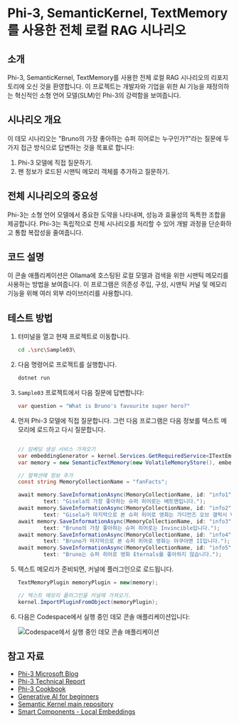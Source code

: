 # Phi-3, SemanticKernel, TextMemory를 사용한 전체 로컬 RAG 시나리오

## 소개

Phi-3, SemanticKernel, TextMemory를 사용한 전체 로컬 RAG 시나리오의 리포지토리에 오신 것을 환영합니다. 이 프로젝트는 개발자와 기업을 위한 AI 기능을 재정의하는 혁신적인 소형 언어 모델(SLM)인 Phi-3의 강력함을 보여줍니다.

## 시나리오 개요

이 데모 시나리오는 "Bruno의 가장 좋아하는 슈퍼 히어로는 누구인가?"라는 질문에 두 가지 접근 방식으로 답변하는 것을 목표로 합니다:

1. Phi-3 모델에 직접 질문하기.
2. 팬 정보가 로드된 시맨틱 메모리 객체를 추가하고 질문하기.

## 전체 시나리오의 중요성

Phi-3는 소형 언어 모델에서 중요한 도약을 나타내며, 성능과 효율성의 독특한 조합을 제공합니다. Phi-3는 독립적으로 전체 시나리오를 처리할 수 있어 개발 과정을 단순화하고 통합 복잡성을 줄여줍니다.

## 코드 설명

이 콘솔 애플리케이션은 Ollama에 호스팅된 로컬 모델과 검색을 위한 시맨틱 메모리를 사용하는 방법을 보여줍니다. 이 프로그램은 의존성 주입, 구성, 시맨틱 커널 및 메모리 기능을 위해 여러 외부 라이브러리를 사용합니다.

## 테스트 방법

1. 터미널을 열고 현재 프로젝트로 이동합니다.

    ```bash
    cd .\src\Sample03\
    ```

1. 다음 명령어로 프로젝트를 실행합니다.

    ```bash
    dotnet run
    ```

1. `Sample03` 프로젝트에서 다음 질문에 답변합니다:

    ```csharp
    var question = "What is Bruno's favourite super hero?"
    ```

1. 먼저 Phi-3 모델에 직접 질문합니다. 그런 다음 프로그램은 다음 정보를 텍스트 메모리에 로드하고 다시 질문합니다.

    ```csharp

    // 임베딩 생성 서비스 가져오기
    var embeddingGenerator = kernel.Services.GetRequiredService<ITextEmbeddingGenerationService>();
    var memory = new SemanticTextMemory(new VolatileMemoryStore(), embeddingGenerator);    

    // 컬렉션에 정보 추가
    const string MemoryCollectionName = "fanFacts";
    
    await memory.SaveInformationAsync(MemoryCollectionName, id: "info1", 
            text: "Gisela의 가장 좋아하는 슈퍼 히어로는 배트맨입니다.");
    await memory.SaveInformationAsync(MemoryCollectionName, id: "info2", 
            text: "Gisela가 마지막으로 본 슈퍼 히어로 영화는 가디언즈 오브 갤럭시 Vol 3입니다.");
    await memory.SaveInformationAsync(MemoryCollectionName, id: "info3", 
            text: "Bruno의 가장 좋아하는 슈퍼 히어로는 Invincible입니다.");
    await memory.SaveInformationAsync(MemoryCollectionName, id: "info4", 
            text: "Bruno가 마지막으로 본 슈퍼 히어로 영화는 아쿠아맨 II입니다.");
    await memory.SaveInformationAsync(MemoryCollectionName, id: "info5", 
            text: "Bruno는 슈퍼 히어로 영화 Eternals를 좋아하지 않습니다.");    
    ```

1. 텍스트 메모리가 준비되면, 커널에 플러그인으로 로드됩니다.

    ```csharp
    TextMemoryPlugin memoryPlugin = new(memory);
    
    // 텍스트 메모리 플러그인을 커널에 가져오기.
    kernel.ImportPluginFromObject(memoryPlugin);    
    ```

1. 다음은 Codespace에서 실행 중인 데모 콘솔 애플리케이션입니다:

    ![Codespace에서 실행 중인 데모 콘솔 애플리케이션](../../../../../../../md/07.Labs/CsharpOllamaCodeSpaces/src/Sample03/img/10RAGPhi3.gif)

## 참고 자료

- [Phi-3 Microsoft Blog](https://aka.ms/phi3blog-april)
- [Phi-3 Technical Report](https://aka.ms/phi3-tech-report)
- [Phi-3 Cookbook](https://aka.ms/Phi-3CookBook)
- [Generative AI for beginners](https://github.com/microsoft/generative-ai-for-beginners)
- [Semantic Kernel main repository](https://github.com/microsoft/semantic-kernel)
- [Smart Components - Local Embeddings](https://github.com/dotnet-smartcomponents/smartcomponents/blob/main/docs/local-embeddings.md)

